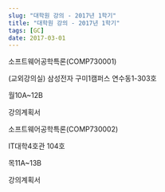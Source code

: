 ```yaml
---
slug: "대학원 강의 - 2017년 1학기"
title: "대학원 강의 - 2017년 1학기"
tags: [GC]
date: 2017-03-01
---
```


소프트웨어공학특론(COMP730001)

(교외강의실) 삼성전자 구미1캠퍼스 연수동1-303호

월10A~12B

강의계획서

소프트웨어공학특론(COMP730002)

IT대학4호관 104호

목11A~13B

강의계획서

